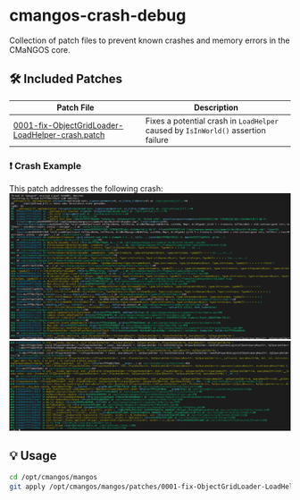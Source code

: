 # cmangos-crash-debug

Collection of patch files to prevent known crashes and memory errors in the CMaNGOS core.

## 🛠️ Included Patches

| Patch File | Description |
|------------|-------------|
| [0001-fix-ObjectGridLoader-LoadHelper-crash.patch](0001-fix-ObjectGridLoader-LoadHelper-crash.patch) | Fixes a potential crash in `LoadHelper` caused by `IsInWorld()` assertion failure |

### ❗ Crash Example

This patch addresses the following crash:
![Assertion failure part 1](images/Objektgridloadererror_0001_1.png)  
![Assertion failure part 2](images/Objektgridloadererror_0001_2.png)

## 💡 Usage

```bash
cd /opt/cmangos/mangos
git apply /opt/cmangos/mangos/patches/0001-fix-ObjectGridLoader-LoadHelper-crash.patch

